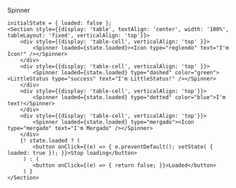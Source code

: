 Spinner

    initialState = { loaded: false };
    <Section style={{display: 'table', textAlign: 'center', width: '100%', tableLayout: 'fixed', verticalAlign: 'top'}}>
        <div style={{display: 'table-cell', verticalAlign: 'top' }}>
            <Spinner loaded={state.loaded}><Icon type="reglendo" text="I'm Icon!" /></Spinner>
        </div>
        <div style={{display: 'table-cell', verticalAlign: 'top' }}>
            <Spinner loaded={state.loaded} type="dashed" color="green"><LittleStatus type="success" text="I'm LittleStatus!" /></Spinner>
        </div>
        <div style={{display: 'table-cell', verticalAlign: 'top'}}>
            <Spinner loaded={state.loaded} type="dotted" color="blue">I'm text!</Spinner>
        </div>
        <div style={{display: 'table-cell', verticalAlign: 'top'}}>
            <Spinner loaded={state.loaded} type="mergado"><Icon type="mergado" text="I'm Mergado" /></Spinner>
        </div>
        {! state.loaded ? (
            <button onClick={(e) => { e.preventDefault(); setState( { loaded: true }); }}>Stop loading</button>
         ) : (
            <button onClick={(e) => { return false; }}>Loaded</button>
         ) }
    </Section>
